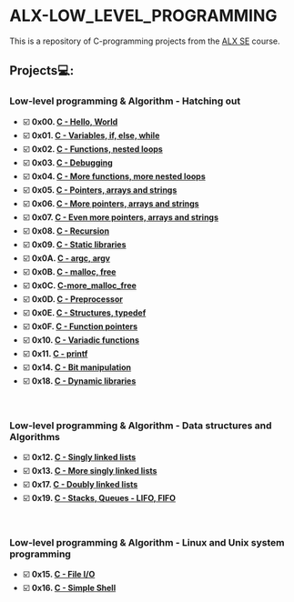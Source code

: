 # **ALX-LOW_LEVEL_PROGRAMMING**
This is a repository of C-programming projects from the [ALX SE](https://www.alxafrica.com/software-engineering/) course.

## Projects💻:

### Low-level programming & Algorithm - Hatching out
- ☑️ **0x00. [C - Hello, World](https://github.com/codenvibes/alx-low_level_programming/tree/master/0x00-hello_world)**
- ☑️ **0x01. [C - Variables, if, else, while](https://github.com/codenvibes/alx-low_level_programming/tree/master/0x01-variables_if_else_while)**
- ☑️ **0x02. [C - Functions, nested loops](https://github.com/codenvibes/alx-low_level_programming/tree/master/0x02-functions_nested_loops)**
- ☑️ **0x03. [C - Debugging](https://github.com/codenvibes/alx-low_level_programming/tree/master/0x03-debugging)**
- ☑️ **0x04. [C - More functions, more nested loops](https://github.com/codenvibes/alx-low_level_programming/tree/master/0x04-more_functions_nested_loops)**
- ☑️ **0x05. [C - Pointers, arrays and strings](https://github.com/codenvibes/alx-low_level_programming/tree/master/0x05-pointers_arrays_strings)**
- ☑️ **0x06. [C - More pointers, arrays and strings](https://github.com/codenvibes/alx-low_level_programming/tree/master/0x06-pointers_arrays_strings)**
- ☑️ **0x07. [C - Even more pointers, arrays and strings](https://github.com/codenvibes/alx-low_level_programming/tree/master/0x07-pointers_arrays_strings)**
- ☑️ **0x08. [C - Recursion](https://github.com/codenvibes/alx-low_level_programming/tree/master/0x08-recursion)**
- ☑️ **0x09. [C - Static libraries](https://github.com/codenvibes/alx-low_level_programming/tree/master/0x09-static_libraries)**
- ☑️ **0x0A. [C - argc, argv](https://github.com/codenvibes/alx-low_level_programming/tree/master/0x0A-argc_argv)**
- ☑️ **0x0B. [C - malloc, free](https://github.com/codenvibes/alx-low_level_programming/tree/master/0x0B-malloc_free)**
- ☑️ **0x0C. [C-more_malloc_free](https://github.com/codenvibes/alx-low_level_programming/tree/master/0x0C-more_malloc_free)**
- ☑️ **0x0D. [C - Preprocessor](https://github.com/codenvibes/alx-low_level_programming/tree/master/0x0D-preprocessor)**
- ☑️ **0x0E. [C - Structures, typedef](https://github.com/codenvibes/alx-low_level_programming/tree/master/0x0E-structures_typedef)**
- ☑️ **0x0F. [C - Function pointers](https://github.com/codenvibes/alx-low_level_programming/tree/master/0x0F-function_pointers)**
- ☑️ **0x10. [C - Variadic functions](https://github.com/codenvibes/alx-low_level_programming/tree/master/0x10-variadic_functions)**
- ☑️ **0x11. [C - printf](https://github.com/codenvibes/printf)**
- ☑️ **0x14. [C - Bit manipulation](https://github.com/codenvibes/alx-low_level_programming/tree/master/0x14-bit_manipulation)**
- ☑️ **0x18. [C - Dynamic libraries](https://github.com/codenvibes/alx-low_level_programming/tree/master/0x18-dynamic_libraries)**
<br>

### Low-level programming & Algorithm - Data structures and Algorithms
- ☑️ **0x12. [C - Singly linked lists](https://github.com/codenvibes/alx-low_level_programming/tree/master/0x12-singly_linked_lists)**
- ☑️ **0x13. [C - More singly linked lists](https://github.com/codenvibes/alx-low_level_programming/tree/master/0x13-more_singly_linked_lists)**
- ☑️ **0x17. [C - Doubly linked lists](https://github.com/codenvibes/alx-low_level_programming/tree/master/0x17-doubly_linked_lists)**
- ☑️ **0x19. [C - Stacks, Queues - LIFO, FIFO](https://github.com/codenvibes/monty)**
<br>

### Low-level programming & Algorithm - Linux and Unix system programming
- ☑️ **0x15. [C - File I/O](https://github.com/codenvibes/alx-low_level_programming/tree/master/0x15-file_io)**
- ☑️ **0x16. [C - Simple Shell](https://github.com/codenvibes/simple_shell)**


